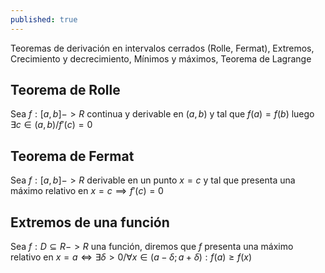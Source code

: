 ```yaml
---
published: true
---
```

Teoremas de derivación en intervalos cerrados (Rolle, Fermat), Extremos, Crecimiento y decrecimiento, Mínimos y máximos, Teorema de Lagrange

## Teorema de Rolle

Sea $f:[a,b]->R$ continua y derivable en $(a,b)$ y tal que $f(a)=f(b)$ luego $\exists c \in (a,b) / f'(c)=0$

## Teorema de Fermat

Sea $f:[a,b]->R$ derivable en un punto $x=c$ y tal que presenta una máximo relativo en $x=c \implies f'(c)=0$

## Extremos de una función

Sea $f:D \subseteq R -> R$ una función, diremos que $f$ presenta una máximo relativo en $x=a \iff \exists \delta > 0 / \forall x \in (a- \delta; a+ \delta) : f(a) \geq f(x)$
